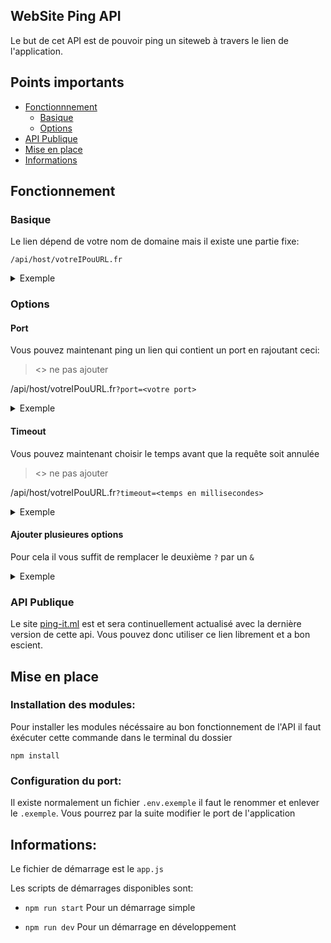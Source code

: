 ## WebSite Ping API

Le but de cet API est de pouvoir ping un siteweb à travers le lien de l'application.


## Points importants

- [Fonctionnnement](#fonctionnement)
  - [Basique](#basique)
  - [Options](#options)
- [API Publique](#api-publique)
- [Mise en place](#mise-en-place)
- [Informations](#informations)


## Fonctionnement

### Basique
Le lien dépend de votre nom de domaine mais il existe une partie fixe:

`/api/host/votreIPouURL.fr`

<details>
<summary>Exemple</summary>

`https://mondomaine.fr/api/host/google.com`
</details>

### Options
#### Port
Vous pouvez maintenant ping un lien qui contient un port en rajoutant ceci:
> <> ne pas ajouter

/api/host/votreIPouURL.fr`?port=<votre port>`

<details>
<summary>Exemple</summary>

`https://mondomaine.fr/api/host/google.com?port=80`
</details>

#### Timeout

Vous pouvez maintenant choisir le temps avant que la requête soit annulée
> <> ne pas ajouter

/api/host/votreIPouURL.fr`?timeout=<temps en millisecondes>`

<details>
<summary>Exemple</summary>

`https://mondomaine.fr/api/host/google.com?timeout=5000`
</details>

#### Ajouter plusieures options
Pour cela il vous suffit de remplacer le deuxième `?` par un `&`

<details>
<summary>Exemple</summary>

`https://mondomaine.fr/api/host/google.com?port=80&timeout=5000`
</details>

### API Publique

Le site [ping-it.ml](https://ping-it.ml/) est et sera continuellement actualisé avec la dernière version de cette api. 
Vous pouvez donc utiliser ce lien librement et a bon escient. 

## Mise en place

### Installation des modules:

Pour installer les modules nécéssaire au bon fonctionnement de l'API il faut éxécuter cette commande dans le terminal du dossier

`npm install`

### Configuration du port:

Il existe normalement un fichier `.env.exemple` il faut le renommer et enlever le `.exemple`. Vous pourrez par la suite modifier le port de l'application

## Informations:

Le fichier de démarrage est le `app.js`

Les scripts de démarrages disponibles sont:

- `npm run start` Pour un démarrage simple

- `npm run dev` Pour un démarrage en développement
